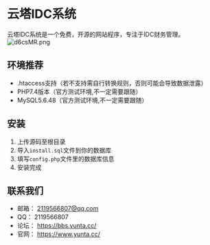 # 云塔IDC系统
云塔IDC系统是一个免费，开源的网站程序，专注于IDC财务管理。
![d6csMR.png](https://s1.ax1x.com/2020/08/25/d6csMR.png)

## 环境推荐
- .htaccess支持（若不支持需自行转换规则，否则可能会导致数据泄露）
- PHP7.4版本（官方测试环境,不一定需要跟随）
- MySQL5.6.48（官方测试环境,不一定需要跟随）

## 安装
1. 上传源码至根目录
2. 导入`install.sql`文件到你的数据库
3. 填写`config.php`文件里的数据库信息
4. 安装完成

## 联系我们
- 邮箱： 2119566807@qq.com
- QQ： 2119566807
- 论坛： https://bbs.yunta.cc/
- 官网： https://www.yunta.cc/